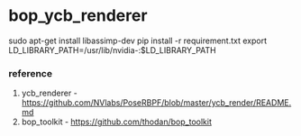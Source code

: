 # bop_ycb_renderer
sudo apt-get install libassimp-dev
pip install -r requirement.txt
export LD_LIBRARY_PATH=/usr/lib/nvidia-<vvv>:$LD_LIBRARY_PATH


### reference
1. ycb_renderer - https://github.com/NVlabs/PoseRBPF/blob/master/ycb_render/README.md
2. bop_toolkit - https://github.com/thodan/bop_toolkit
